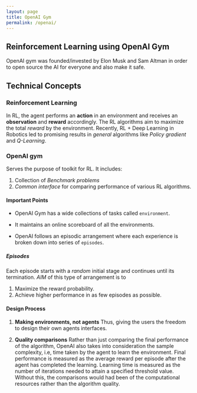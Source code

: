 ```yaml
---
layout: page
title: OpenAI Gym
permalink: /openai/
---
```


## Reinforcement Learning using OpenAI Gym

OpenAI gym was founded/invested by Elon Musk and Sam Altman in order to open source the AI for everyone and also make it safe.
    

## Technical Concepts

### Reinforcement Learning
    
In RL, the agent performs an **action** in an environment and receives an **observation** and **reward** accordingly. The RL algorithms aim to maximize the total *reward* by the environment. Recently, RL + Deep Learning in Robotics led to promising results in _general_ algorithms like *Policy gradient* and *Q-Learning*.

### OpenAI gym

Serves the purpose of toolkit for RL. It includes:

1. Collection of *Benchmark problems*
2. *Common interface* for comparing performance of various RL algorithms.

#### Important Points

* OpenAI Gym has a wide collections of tasks called `environment`.

* It maintains an online scoreboard of all the environments.
<!-- The environment is formalized as the _POMDP_. -->

* OpenAI follows an episodic arrangement where each experience is broken down into series of `episodes`.

##### Episodes
Each episode starts with a *random* initial stage and continues until its termination.
_AIM_ of this type of arrangement is to

1. Maximize the reward probability.
2. Achieve higher performance in as few episodes as possible.

#### Design Process

1. **Making environments, not agents**
        Thus, giving the users the freedom to design their own agents interfaces.

2. **Quality comparisons**
        Rather than just comparing the final performance of the algorithm, OpenAI also takes into consideration the sample complexity, i.e, time taken by the agent to learn the environment. Final performance is measured as the average reward per episode after the agent has completed the learning. Learning time is measured as the number of iterations needed to attain a specified threshold value.  Without this, the comparisons would had been of the computational resources rather than the algorithm quality.